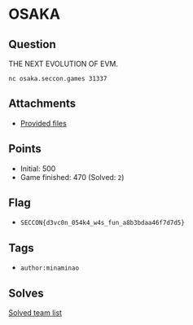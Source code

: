# OSAKA
## Question
THE NEXT EVOLUTION OF EVM.

```
nc osaka.seccon.games 31337
```


## Attachments
- [Provided files](files/)

## Points
- Initial: 500
- Game finished: 470 (Solved: `2`)

## Flag
- `SECCON{d3vc0n_054k4_w4s_fun_a8b3bdaa46f7d7d5}`

## Tags
- `author:minaminao`

## Solves
[Solved team list](./solves.md)